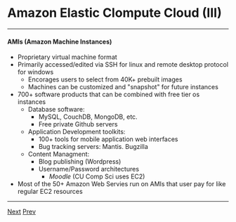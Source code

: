 # Amazon Elastic Clompute Cloud (III)

*** 
#### AMIs (Amazon Machine Instances)
* Proprietary virtual machine format
* Primarily accessed/edited via SSH for linux and remote desktop protocol for windows
	* Encorages users to select from 40K+ prebuilt images
	* Machines can be customized and "snapshot" for future instances
* 700+ software products that can be combined with free tier os instances
	* Database software: 
		* MySQL, CouchDB, MongoDB, etc.
		* Free private Github servers
	* Application Development toolkits:
		* 100+ tools for mobile application web interfaces
		* Bug tracking servers: Mantis. Bugzilla
	* Content Managment:
		* Blog publishing (Wordpress)
		* Username/Password architectures
			* _Moodle_ (CU Comp Sci uses EC2)
* Most of the 50+ Amazon Web Servies run on AMIs that user pay for like regular EC2 resources
	
***


[Next](https://github.com/AustinCerny/CSCI582_Presentation4/blob/master/slide18.md)
[Prev](https://github.com/AustinCerny/CSCI582_Presentation4/blob/master/slide16.md)
